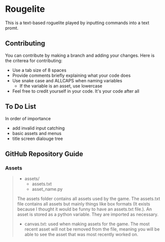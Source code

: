 # Rougelite

This is a text-based roguelite played by inputting commands into a text promt. 

## Contributing

You can contribute by making a branch and adding your changes. Here is the criterea for contributing:
- Use a tab size of 8 spaces
- Provide comments briefly explaining what your code does
- Use snake case and ALLCAPS when naming variables
    - If the variable is an asset, use lowercase
- Feel free to credit yourself in your code. It's your code after all

## To Do List

In order of importance

- add invalid input catching
- basic assets and menus
- title screen dialouge tree

## GitHub Repository Guide

### Assets

> - assets/
>   - assets.txt
>   - asset_name.py
>
> The assets folder contains all assets used by the game. The assets.txt file contains all assets but mainly things like box formats (It exists because I thought it would be funny to have an assets.txt file.).
> An asset is stored as a python variable. They are imported as necessary.
>
> - canvas.txt: used when making assets for the game. The most recent asset will not be removed from the file, meaning you will be able to see the asset that was most recently worked on.
